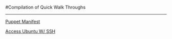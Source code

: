 #Compilation of Quick Walk Throughs

---

[Puppet Manifest](https://github.com/MarcusYSera/How-to/blob/main/puppetCode.md)

[Access Ubuntu W/ SSH](https://github.com/MarcusYSera/How-to/blob/main/accessUbuntuWithSSH.md)
